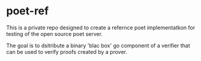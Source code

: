 # poet-ref

This is a private repo designed to create a refernce poet implementatkon for testing of the open source poet server.

The goal is to dsitribute a binary 'blac box' go component of a verifier that can be used to verify proofs created by a prover.
